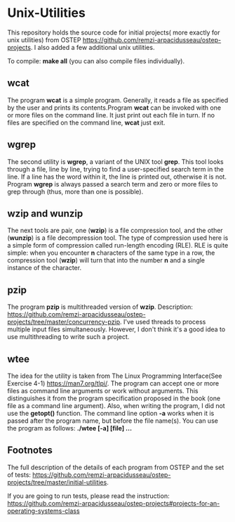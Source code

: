 # Unix-Utilities
This repository holds the source code for initial projects( more exactly for unix utilities) from OSTEP https://github.com/remzi-arpacidusseau/ostep-projects. I also added a few additional unix utilities.

To compile: **make all** (you can also compile files individually).

## wcat
The program **wcat** is a simple program. Generally, it reads a file as specified by the user and prints its contents.Program **wcat** can be invoked with one or more files on the command line. It just print out each file in turn. If no files are specified on the command line, **wcat** just exit.
## wgrep
The second utility is **wgrep**, a variant of the UNIX tool **grep**. This tool looks through a file, line by line, trying to find a user-specified search term in the line. If a line has the word within it, the line is printed out, otherwise it is not. Program **wgrep** is always passed a search term and zero or more files to grep through (thus, more than one is possible). 
## wzip and wunzip
The next tools are pair, one (**wzip**) is a file compression tool, and the other (**wunzip**) is a file decompression tool. The type of compression used here is a simple form of compression called run-length encoding (RLE). RLE is quite simple: when you encounter **n** characters of the same type in a row, the compression tool (**wzip**) will turn that into the number **n** and a single instance of the character.
## pzip
The program **pzip** is multithreaded version of **wzip**. Description: https://github.com/remzi-arpacidusseau/ostep-projects/tree/master/concurrency-pzip.
I've used threads to process multiple input files simultaneously.  However, I don't think it's a good idea to use multithreading to write such a project.
## wtee
The idea for the utility is taken from The Linux Programming Interface(See Exercise 4-1) https://man7.org/tlpi/. The program can accept one or more files as command line arguments or work without arguments. This distinguishes it from the program specification proposed in the book (one file as a command line argument). Also, when writing the program, I did not use the **getopt()** function. The command line option **-a** works when it is passed after the program name, but before the file name(s). You can use the program as follows: **./wtee [-a] [file] ...** 
## Footnotes
The full description of the details of each program from OSTEP and the set of tests: https://github.com/remzi-arpacidusseau/ostep-projects/tree/master/initial-utilities.

If you are going to run tests, please read the instruction: https://github.com/remzi-arpacidusseau/ostep-projects#projects-for-an-operating-systems-class
